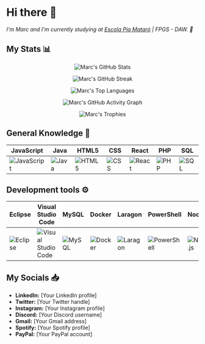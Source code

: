 # Hi there 👋

<p><em>I'm Marc and I'm currently studying at <a href="https://mataro.escolapia.cat">Escola Pia Mataró</a> | FPGS - DAW. 🚀</em></p>

## My Stats 📊

<div align="center">

![Marc's GitHub Stats](https://github-readme-stats.vercel.app/api?username=Maarcfleckk&show_icons=true&theme=radical)

![Marc's GitHub Streak](https://github-readme-streak-stats.herokuapp.com/?user=Maarcfleckk&theme=radical)

![Marc's Top Languages](https://github-readme-stats.vercel.app/api/top-langs/?username=Maarcfleckk&layout=compact&theme=radical)

![Marc's GitHub Activity Graph](https://activity-graph.herokuapp.com/graph?username=Maarcfleckk&bg_color=ffffff&color=000000&line=4C71F2&point=4C71F2&area=true&hide_border=true)

![Marc's Trophies](https://github-profile-trophy.vercel.app/?username=Maarcfleckk&theme=radical)

</div>

## General Knowledge 🧠

<div align="center">

| JavaScript | Java | HTML5 | CSS | React | PHP | SQL |
|------------|------|-------|-----|-------|-----|-----|
| ![JavaScript](https://img.shields.io/badge/-JavaScript-F7DF1E?style=flat-square&logo=javascript&logoColor=black) | ![Java](https://img.shields.io/badge/-Java-007396?style=flat-square&logo=java&logoColor=white) | ![HTML5](https://img.shields.io/badge/-HTML5-E34F26?style=flat-square&logo=html5&logoColor=white) | ![CSS](https://img.shields.io/badge/-CSS-1572B6?style=flat-square&logo=css3&logoColor=white) | ![React](https://img.shields.io/badge/-React-61DAFB?style=flat-square&logo=react&logoColor=black) | ![PHP](https://img.shields.io/badge/-PHP-777BB4?style=flat-square&logo=php&logoColor=white) | ![SQL](https://img.shields.io/badge/-SQL-4479A1?style=flat-square&logo=sql&logoColor=white) |

</div>

## Development tools ⚙️

<div align="center">

| Eclipse | Visual Studio Code | MySQL | Docker | Laragon | PowerShell | Node.js | VirtualBox | Git | Bootstrap |
|---------|---------------------|-------|--------|---------|------------|---------|------------|-----|------------|
| ![Eclipse](https://img.shields.io/badge/-Eclipse-2C2255?style=flat-square&logo=eclipse&logoColor=white) | ![Visual Studio Code](https://img.shields.io/badge/-Visual%20Studio%20Code-007ACC?style=flat-square&logo=visual-studio-code&logoColor=white) | ![MySQL](https://img.shields.io/badge/-MySQL-4479A1?style=flat-square&logo=mysql&logoColor=white) | ![Docker](https://img.shields.io/badge/-Docker-2496ED?style=flat-square&logo=docker&logoColor=white) | ![Laragon](https://img.shields.io/badge/-Laragon-00A2E8?style=flat-square&logo=laragon&logoColor=white) | ![PowerShell](https://img.shields.io/badge/-PowerShell-5391FE?style=flat-square&logo=powershell&logoColor=white) | ![Node.js](https://img.shields.io/badge/-Node.js-339933?style=flat-square&logo=node.js&logoColor=white) | ![VirtualBox](https://img.shields.io/badge/-VirtualBox-183A61?style=flat-square&logo=virtualbox&logoColor=white) | ![Git](https://img.shields.io/badge/-Git-F05032?style=flat-square&logo=git&logoColor=white) | ![Bootstrap](https://img.shields.io/badge/-Bootstrap-563D7C?style=flat-square&logo=bootstrap&logoColor=white) |

</div>

## My Socials 📥
- **LinkedIn:** [Your LinkedIn profile]
- **Twitter:** [Your Twitter handle]
- **Instagram:** [Your Instagram profile]
- **Discord:** [Your Discord username]
- **Gmail:** [Your Gmail address]
- **Spotify:** [Your Spotify profile]
- **PayPal:** [Your PayPal account]
